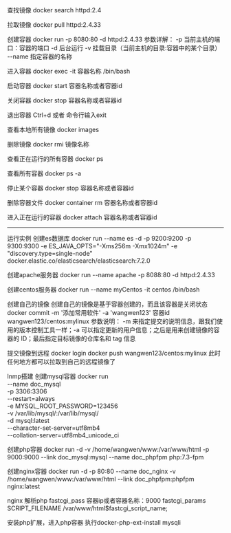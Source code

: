 查找镜像
docker search httpd:2.4

拉取镜像
docker pull httpd:2.4.33

创建容器
docker run -p 8080:80 -d httpd:2.4.33
参数详解：
    -p 当前主机的端口：容器的端口
    -d 后台运行
    -v 挂载目录（当前主机的目录:容器中的某个目录）
    --name 指定容器的名称

进入容器
docker exec -it 容器名称 /bin/bash

启动容器
docker start 容器名称或者容器id

关闭容器
docker stop 容器名称或者容器id

退出容器
Ctrl+d 或者 命令行输入exit

查看本地所有镜像
docker images

删除镜像
docker rmi 镜像名称

查看正在运行的所有容器
docker ps

查看所有容器
docker ps -a

停止某个容器
docker stop 容器名称或者容器id

删除容器文件
docker container rm 容器名称或者容器id

进入正在运行的容器
docker attach 容器名称或者容器id

--------------------------------------------------------------------------
运行实例
创建es数据库
docker run --name es -d -p 9200:9200 -p 9300:9300 -e ES_JAVA_OPTS="-Xms256m -Xmx1024m" -e "discovery.type=single-node" docker.elastic.co/elasticsearch/elasticsearch:7.2.0

创建apache服务器
docker run --name apache -p 8088:80 -d httpd:2.4.33

创建centos服务器
docker run --name myCentos -it centos /bin/bash

创建自己的镜像
创建自己的镜像是基于容器创建的，而且该容器是关闭状态
docker commit -m '添加常用软件' -a 'wangwen123' 容器id wangwen123/centos:mylinux
参数说明：
-m 来指定提交的说明信息，跟我们使用的版本控制工具一样；-a 可以指定更新的用户信息；之后是用来创建镜像的容器的 ID；最后指定目标镜像的仓库名和 tag 信息

提交镜像到远程
docker login
docker push wangwen123/centos:mylinux
此时任何地方都可以拉取到自己的远程镜像了

lnmp搭建
创建mysql容器
docker run \
--name doc_mysql \
-p 3306:3306 \
--restart=always \
-e MYSQL_ROOT_PASSWORD=123456 \
-v /var/lib/mysql/:/var/lib/mysql/ \
-d mysql:latest \
--character-set-server=utf8mb4 \
--collation-server=utf8mb4_unicode_ci

创建php容器
docker run -d -v /home/wangwen/www:/var/www/html -p 9000:9000 --link doc_mysql:mysql --name doc_phpfpm php:7.3-fpm

创建nginx容器
docker run -d -p 80:80 --name doc_nginx -v /home/wangwen/www:/var/www/html --link doc_phpfpm:phpfpm nginx:latest

nginx 解析php
fastcgi_pass 容器ip或者容器名称：9000
fastcgi_params SCRIPT_FILENAME /var/www/html$fastcgi_script_name;

安装php扩展，进入php容器 执行docker-php-ext-install mysqli
